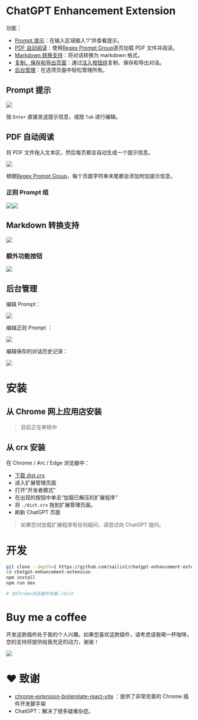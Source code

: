 # ChatGPT Enhancement Extension

功能：

- [Prompt 提示](#prompt-提示)：在输入区域输入“/”并查看提示。
- [PDF 自动阅读](#pdf-自动阅读)：使用[Regex Prompt Group](#正则-prompt-组)逐页加载 PDF 文件并阅读。
- [Markdown 转换支持](#markdown-转换支持)：将对话转换为 markdown 格式。
- [复制、保存和导出页面](#额外功能按钮)：通过[注入按钮组](#额外功能按钮)复制、保存和导出对话。
- [后台管理](#后台管理)：在选项页面中轻松管理所有。

## Prompt 提示

![](./images/prompt-hint.gif)

按 `Enter` 直接发送提示信息，或按 `Tab` 进行编辑。

## PDF 自动阅读

将 PDF 文件拖入文本区，然后每页都会自动生成一个提示信息。

![](./images/overview-pdf.gif)

根据[Regex Prompt Group](#regex-prompt-group)，每个页面字符串末尾都会添加附加提示信息。

### 正则 Prompt 组

![](./images/reg-prompt-0.png)![](./images/reg-prompt-1.png)

## Markdown 转换支持

![](./images/preview.png)

### 额外功能按钮

![](./images/injected-button-preview.png)

## 后台管理

编辑 Prompt：

![](./images/dashboard-0.png)

编辑正则 Prompt ：

![](./images/dashboard-1.png)

编辑保存的对话历史记录：

![](./images/dashboard-2.png)

# 安装

## 从 Chrome 网上应用店安装

> 目前正在审核中

## 从 crx 安装

在 Chrome / Arc / Edge 浏览器中：

- [下载 dist.crx](./dist.crx)
- 进入扩展管理页面
- 打开“开发者模式”
- 在出现的按钮中单击“加载已解压的扩展程序”
- 将 `./dist.crx` 拖到扩展管理页面。
- 刷新 ChatGPT 页面

> 如果您对加载扩展程序有任何疑问，请尝试向 ChatGPT 提问。

# 开发

```bash
git clone --depth=1 https://github.com/sailist/chatgpt-enhancement-extension/
cd chatgpt-enhancement-extension
npm install
npm run dev

# 在Chrome浏览器中加载./dist
```

# Buy me a coffee

开发这款插件处于我的个人兴趣。如果您喜欢这款插件，请考虑请我喝一杯咖啡，您的支持将提供给我充足的动力，谢谢！

![](images/coffee.png)

# ❤ 致谢

- [chrome-extension-boilerplate-react-vite](https://github.com/Jonghakseo/chrome-extension-boilerplate) ：提供了非常完善的 Chrome 插件开发脚手架
- ChatGPT：解决了很多疑难杂症。
